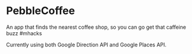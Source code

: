 # PebbleCoffee
An app that finds the nearest coffee shop, so you can go get that caffeine buzz #mhacks

Currently using both Google Direction API and Google Places API.
